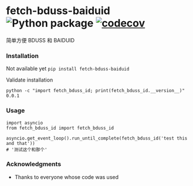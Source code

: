 # fetch-bduss-baiduid ![Python package](https://github.com/ffreemt/fetch-bduss-baiduid/workflows/Python3.6|3.7%20package/badge.svg) [![codecov](https://codecov.io/gh/ffreemt/fetch-bduss-baiduid/branch/master/graph/badge.svg)](https://codecov.io/gh/ffreemt/fetch-bduss-baiduid)
简单方便 BDUSS 和 BAIDUID

### Installation
Not available yet
```pip install fetch-bduss-baiduid```

Validate installation
```
python -c "import fetch_bduss_id; print(fetch_bduss_id.__version__)"
0.0.1
```

### Usage

```
import asyncio
from fetch_bduss_id import fetch_bduss_id

asyncio.get_event_loop().run_until_complete(fetch_bduss_id('test this and that'))
# '测试这个和那个'
```

### Acknowledgments

* Thanks to everyone whose code was used
